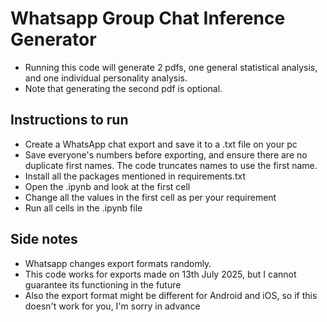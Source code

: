 # Whatsapp Group Chat Inference Generator

- Running this code will generate 2 pdfs, one general statistical analysis, and one individual personality analysis.  
- Note that generating the second pdf is optional.

## Instructions to run

- Create a WhatsApp chat export and save it to a .txt file on your pc  
- Save everyone's numbers before exporting, and ensure there are no duplicate first names.  The code truncates names to use the first name.  
- Install all the packages mentioned in requirements.txt  
- Open the .ipynb and look at the first cell  
- Change all the values in the first cell as per your requirement  
- Run all cells in the .ipynb file  

## Side notes

- Whatsapp changes export formats randomly.  
- This code works for exports made on 13th July 2025, but I cannot guarantee its functioning in the future
- Also the export format might be different for Android and iOS, so if this doesn't work for you, I'm sorry in advance
